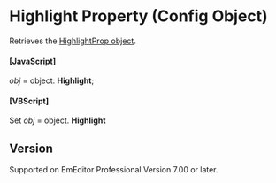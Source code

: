 # Highlight Property (Config Object)

Retrieves the [HighlightProp object](../highlight_prop/index).

#### \[JavaScript\]

_obj_ = object. **Highlight**;

#### \[VBScript\]

Set _obj_ = object. **Highlight**

## Version

Supported on EmEditor Professional Version 7.00 or later.